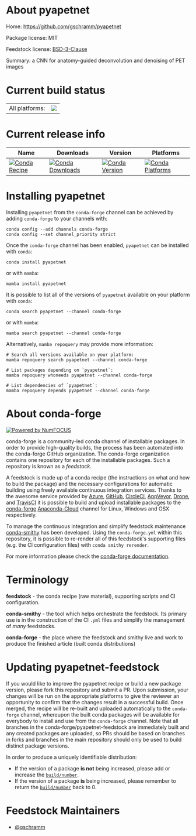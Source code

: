 About pyapetnet
===============

Home: https://github.com/gschramm/pyapetnet

Package license: MIT

Feedstock license: [BSD-3-Clause](https://github.com/conda-forge/pyapetnet-feedstock/blob/main/LICENSE.txt)

Summary: a CNN for anatomy-guided deconvolution and denoising of PET images

Current build status
====================


<table><tr><td>All platforms:</td>
    <td>
      <a href="https://dev.azure.com/conda-forge/feedstock-builds/_build/latest?definitionId=14592&branchName=main">
        <img src="https://dev.azure.com/conda-forge/feedstock-builds/_apis/build/status/pyapetnet-feedstock?branchName=main">
      </a>
    </td>
  </tr>
</table>

Current release info
====================

| Name | Downloads | Version | Platforms |
| --- | --- | --- | --- |
| [![Conda Recipe](https://img.shields.io/badge/recipe-pyapetnet-green.svg)](https://anaconda.org/conda-forge/pyapetnet) | [![Conda Downloads](https://img.shields.io/conda/dn/conda-forge/pyapetnet.svg)](https://anaconda.org/conda-forge/pyapetnet) | [![Conda Version](https://img.shields.io/conda/vn/conda-forge/pyapetnet.svg)](https://anaconda.org/conda-forge/pyapetnet) | [![Conda Platforms](https://img.shields.io/conda/pn/conda-forge/pyapetnet.svg)](https://anaconda.org/conda-forge/pyapetnet) |

Installing pyapetnet
====================

Installing `pyapetnet` from the `conda-forge` channel can be achieved by adding `conda-forge` to your channels with:

```
conda config --add channels conda-forge
conda config --set channel_priority strict
```

Once the `conda-forge` channel has been enabled, `pyapetnet` can be installed with `conda`:

```
conda install pyapetnet
```

or with `mamba`:

```
mamba install pyapetnet
```

It is possible to list all of the versions of `pyapetnet` available on your platform with `conda`:

```
conda search pyapetnet --channel conda-forge
```

or with `mamba`:

```
mamba search pyapetnet --channel conda-forge
```

Alternatively, `mamba repoquery` may provide more information:

```
# Search all versions available on your platform:
mamba repoquery search pyapetnet --channel conda-forge

# List packages depending on `pyapetnet`:
mamba repoquery whoneeds pyapetnet --channel conda-forge

# List dependencies of `pyapetnet`:
mamba repoquery depends pyapetnet --channel conda-forge
```


About conda-forge
=================

[![Powered by
NumFOCUS](https://img.shields.io/badge/powered%20by-NumFOCUS-orange.svg?style=flat&colorA=E1523D&colorB=007D8A)](https://numfocus.org)

conda-forge is a community-led conda channel of installable packages.
In order to provide high-quality builds, the process has been automated into the
conda-forge GitHub organization. The conda-forge organization contains one repository
for each of the installable packages. Such a repository is known as a *feedstock*.

A feedstock is made up of a conda recipe (the instructions on what and how to build
the package) and the necessary configurations for automatic building using freely
available continuous integration services. Thanks to the awesome service provided by
[Azure](https://azure.microsoft.com/en-us/services/devops/), [GitHub](https://github.com/),
[CircleCI](https://circleci.com/), [AppVeyor](https://www.appveyor.com/),
[Drone](https://cloud.drone.io/welcome), and [TravisCI](https://travis-ci.com/)
it is possible to build and upload installable packages to the
[conda-forge](https://anaconda.org/conda-forge) [Anaconda-Cloud](https://anaconda.org/)
channel for Linux, Windows and OSX respectively.

To manage the continuous integration and simplify feedstock maintenance
[conda-smithy](https://github.com/conda-forge/conda-smithy) has been developed.
Using the ``conda-forge.yml`` within this repository, it is possible to re-render all of
this feedstock's supporting files (e.g. the CI configuration files) with ``conda smithy rerender``.

For more information please check the [conda-forge documentation](https://conda-forge.org/docs/).

Terminology
===========

**feedstock** - the conda recipe (raw material), supporting scripts and CI configuration.

**conda-smithy** - the tool which helps orchestrate the feedstock.
                   Its primary use is in the construction of the CI ``.yml`` files
                   and simplify the management of *many* feedstocks.

**conda-forge** - the place where the feedstock and smithy live and work to
                  produce the finished article (built conda distributions)


Updating pyapetnet-feedstock
============================

If you would like to improve the pyapetnet recipe or build a new
package version, please fork this repository and submit a PR. Upon submission,
your changes will be run on the appropriate platforms to give the reviewer an
opportunity to confirm that the changes result in a successful build. Once
merged, the recipe will be re-built and uploaded automatically to the
`conda-forge` channel, whereupon the built conda packages will be available for
everybody to install and use from the `conda-forge` channel.
Note that all branches in the conda-forge/pyapetnet-feedstock are
immediately built and any created packages are uploaded, so PRs should be based
on branches in forks and branches in the main repository should only be used to
build distinct package versions.

In order to produce a uniquely identifiable distribution:
 * If the version of a package **is not** being increased, please add or increase
   the [``build/number``](https://docs.conda.io/projects/conda-build/en/latest/resources/define-metadata.html#build-number-and-string).
 * If the version of a package **is** being increased, please remember to return
   the [``build/number``](https://docs.conda.io/projects/conda-build/en/latest/resources/define-metadata.html#build-number-and-string)
   back to 0.

Feedstock Maintainers
=====================

* [@gschramm](https://github.com/gschramm/)

